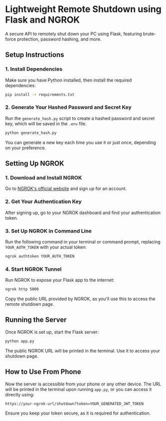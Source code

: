 # Lightweight Remote Shutdown using Flask and NGROK

A secure API to remotely shut down your PC using Flask, featuring brute-force protection, password hashing, and more.

## Setup Instructions

### 1. Install Dependencies
Make sure you have Python installed, then install the required dependencies:
```sh
pip install -r requirements.txt
```

### 2. Generate Your Hashed Password and Secret Key
Run the `generate_hash.py` script to create a hashed password and secret key, which will be saved in the `.env` file.
```sh
python generate_hash.py
```
You can generate a new key each time you use it or just once, depending on your preference.

## Setting Up NGROK

### 1. Download and Install NGROK
Go to [NGROK's official website](https://ngrok.com/) and sign up for an account.

### 2. Get Your Authentication Key
After signing up, go to your NGROK dashboard and find your authentication token.

### 3. Set Up NGROK in Command Line
Run the following command in your terminal or command prompt, replacing `YOUR_AUTH_TOKEN` with your actual token:
```sh
ngrok authtoken YOUR_AUTH_TOKEN
```

### 4. Start NGROK Tunnel
Run NGROK to expose your Flask app to the internet:
```sh
ngrok http 5000
```
Copy the public URL provided by NGROK, as you'll use this to access the remote shutdown page.

## Running the Server
Once NGROK is set up, start the Flask server:
```sh
python app.py
```
The public NGROK URL will be printed in the terminal. Use it to access your shutdown page.

## How to Use From Phone
Now the server is accessible from your phone or any other device. The URL will be printed in the terminal upon running `app.py`, or you can access it directly using:
```
https://your-ngrok-url/shutdown?token=YOUR_GENERATED_JWT_TOKEN
```
Ensure you keep your token secure, as it is required for authentication.

